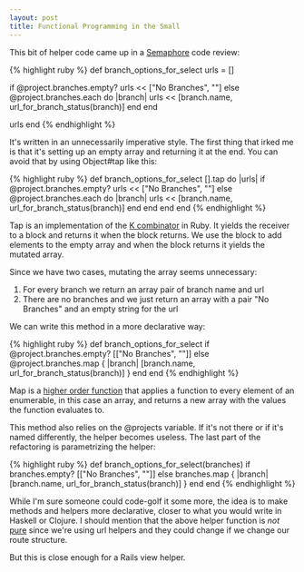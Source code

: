 ```yaml
---
layout: post
title: Functional Programming in the Small
---
```


This bit of helper code came up in a [Semaphore](http://semaphoreapp.com) code review:

{% highlight ruby %}
def branch_options_for_select
  urls = []

  if @project.branches.empty?
    urls << ["No Branches", ""]
  else
    @project.branches.each do |branch|
      urls << [branch.name, url_for_branch_status(branch)]
    end
  end

  urls
end
{% endhighlight %}

It's written in an unnecessarily imperative style. The first thing that irked me is that it's setting up an empty array and returning it at the end. You can avoid that by using Object#tap like this:

{% highlight ruby %}
def branch_options_for_select
  [].tap do |urls|
    if @project.branches.empty?
      urls << ["No Branches", ""]
    else
      @project.branches.each do |branch|
        urls << [branch.name, url_for_branch_status(branch)]
      end
    end
  end
end
{% endhighlight %}

Tap is an implementation of the [K combinator](http://en.wikipedia.org/wiki/SKI_combinator_calculus) in Ruby. It yields the receiver to a block and returns it when the block returns. We use the block to add elements to the empty array and when the block returns it yields the mutated array.

Since we have two cases, mutating the array seems unnecessary:

1. For every branch we return an array pair of branch name and url
2. There are no branches and we just return an array with a pair "No Branches" and an empty string for the url

We can write this method in a more declarative way:

{% highlight ruby %}
def branch_options_for_select
  if @project.branches.empty?
    [["No Branches", ""]]
  else
    @project.branches.map { |branch| [branch.name, url_for_branch_status(branch)] }
  end
end
{% endhighlight %}

Map is a
[higher order function](http://en.wikipedia.org/wiki/Higher-order_function)
that applies a function to every element of an enumerable, in this
case an array, and returns a new array with the values the function
evaluates to.

This method also relies on the @projects variable. If it's not there or if it's named differently, the helper becomes useless. The last part of the refactoring is parametrizing the helper:

{% highlight ruby %}
def branch_options_for_select(branches)
  if branches.empty?
    [["No Branches", ""]]
  else
    branches.map { |branch| [branch.name, url_for_branch_status(branch)] }
  end
end
{% endhighlight %}

While I'm sure someone could code-golf it some more, the idea is to make methods and helpers more declarative, closer to what you would write in Haskell or Clojure. I should mention that the above helper function is *not* [pure](http://en.wikipedia.org/wiki/Pure_function) since we're using url helpers and they could change if we change our route structure.

But this is close enough for a Rails view helper.

